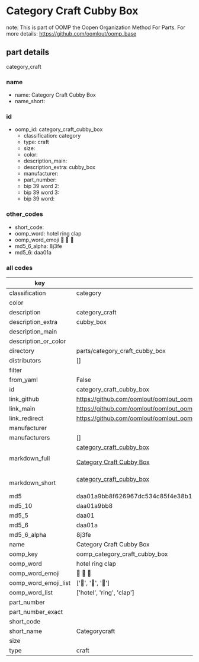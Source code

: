 # Category Craft Cubby Box  

note: This is part of OOMP the Oopen Organization Method For Parts. For more details: https://github.com/oomlout/oomp_base

##  part details
  



category_craft



### name
* name: Category Craft Cubby Box
* name_short: 
### id
* oomp_id: category_craft_cubby_box
  * classification: category
  * type: craft
  * size: 
  * color: 
  * description_main: 
  * description_extra: cubby_box
  * manufacturer: 
  * part_number: 
  * bip 39 word 2: 
  * bip 39 word 3: 
  * bip 39 word: 

### other_codes
* short_code: 
* oomp_word: hotel ring clap
* oomp_word_emoji :hotel: :ring: :clap:
* md5_6_alpha: 8j3fe
* md5_6: daa01a









### all codes 
| key | value |  
| --- | --- |  
| classification | category |  
| color |  |  
| description | category_craft |  
| description_extra | cubby_box |  
| description_main |  |  
| description_or_color |   |  
| directory | parts/category_craft_cubby_box |  
| distributors | [] |  
| filter |  |  
| from_yaml | False |  
| id | category_craft_cubby_box |  
| link_github | https://github.com/oomlout/oomlout_oomp_version_1_messy/tree/main/parts/category_craft_cubby_box |  
| link_main | https://github.com/oomlout/oomlout_oomp_version_1_messy/tree/main/parts/category_craft_cubby_box |  
| link_redirect | https://github.com/oomlout/oomlout_oomp_version_1_messy/tree/main/parts/category_craft_cubby_box |  
| manufacturer |  |  
| manufacturers | [] |  
| markdown_full | [category_craft_cubby_box](none)<br>[](none)<br>[Category Craft Cubby Box](none)<br><br> |  
| markdown_short | [category_craft_cubby_box](none)<br><br> |  
| md5 | daa01a9bb8f626967dc534c85f4e38b1 |  
| md5_10 | daa01a9bb8 |  
| md5_5 | daa01 |  
| md5_6 | daa01a |  
| md5_6_alpha | 8j3fe |  
| name | Category Craft Cubby Box |  
| oomp_key | oomp_category_craft_cubby_box |  
| oomp_word | hotel ring clap |  
| oomp_word_emoji | :hotel: :ring: :clap: |  
| oomp_word_emoji_list | [':hotel:', ':ring:', ':clap:'] |  
| oomp_word_list | ['hotel', 'ring', 'clap'] |  
| part_number |  |  
| part_number_exact |  |  
| short_code |  |  
| short_name | Categorycraft |  
| size |  |  
| type | craft |  
